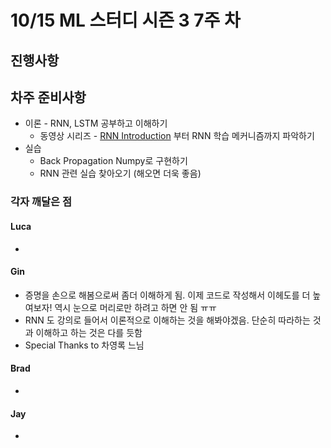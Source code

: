 # 10/15 ML 스터디 시즌 3 7주 차

## 진행사항


## 차주 준비사항

* 이론 - RNN, LSTM 공부하고 이해하기
  * 동영상 시리즈 - [RNN Introduction](https://www.youtube.com/watch?v=yETQCIyggjY&index=11&list=PL1H8jIvbSo1q6PIzsWQeCLinUj_oPkLjc) 부터 RNN 학습 메커니즘까지 파악하기
* 실습
  * Back Propagation Numpy로 구현하기
  * RNN 관련 실습 찾아오기 (해오면 더욱 좋음)


### 각자 깨달은 점

#### Luca

*

#### Gin

* 증명을 손으로 해봄으로써 좀더 이해하게 됨. 이제 코드로 작성해서 이헤도를 더 높여보자! 역시 눈으로 머리로만 하려고 하면 안 됨 ㅠㅠ
* RNN 도 강의로 들어서 이론적으로 이해하는 것을 해봐야겠음. 단순히 따라하는 것과 이해하고 하는 것은 다를 듯함
* Special Thanks to 차영록 느님


#### Brad

*

#### Jay

*
